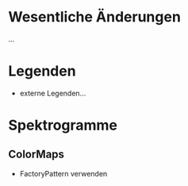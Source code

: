 # Wesentliche Änderungen

...

# Legenden

- externe Legenden...

# Spektrogramme

## ColorMaps

- FactoryPattern verwenden
